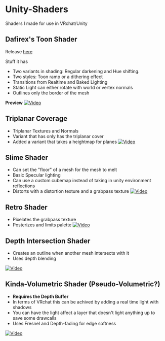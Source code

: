 # Unity-Shaders
Shaders I made for use in VRchat/Unity


## Dafirex's Toon Shader

Release [here](https://github.com/Dafirex/Unity-Shaders/releases)

Stuff it has
- Two variants in shading: Regular darkening and Hue shifting.
- Two styles: Toon ramp or a dithering effect
- Transitions from Realtime and Baked Lighting
- Static Light can either rotate with world or vertex normals
- Outlines only the border of the mesh

**Preview**
[![Video](https://puu.sh/BFYaY/f601dc85c4.jpg)](https://streamable.com/qmk2q)

## Triplanar Coverage 
- Triplanar Textures and Normals
- Variant that has only has the triplanar cover
- Added a variant that takes a heightmap for planes
[![Video](https://puu.sh/BMUBN/96cadbb3b6.jpg)](https://streamable.com/17yx1)


## Slime Shader
- Can set the "floor" of a mesh for the mesh to melt 
- Basic Specular lighting
- Can use a custom cubemap instead of taking in unity environment reflections
- Distorts with a distortion texture and a grabpass texture
[![Video](http://puu.sh/BT8pC/4d3b2679c8.jpg)](https://streamable.com/s76s0)

## Retro Shader
- Pixelates the grabpass texture
- Posterizes and limits palette
[![Video](http://puu.sh/BXVBr/19a38bc37c.jpg)](https://streamable.com/gqe9s)


## Depth Intersection Shader
- Creates an outline when another mesh intersects with it
- Uses depth blending

[![Video](http://dafire.xyz/p181n2.png)](https://streamable.com/18ms1)


## Kinda-Volumetric Shader (Pseudo-Volumetric?)
- **Requires the Depth Buffer**
- In terms of VRchat this can be achived by adding a real time light with shadows
- You can have the light affect a layer that doesn't light anything up to save some drawcalls 
- Uses Fresnel and Depth-fading for edge softness

[![Video](http://dafire.xyz/nG9C27.png)](https://streamable.com/gqe9s)
